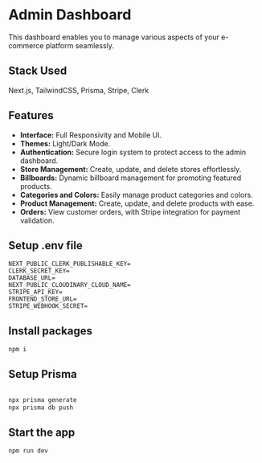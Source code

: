 # Admin Dashboard

This dashboard enables you to manage various aspects of your e-commerce platform seamlessly.

## Stack Used

Next.js, TailwindCSS, Prisma, Stripe, Clerk

## Features

- **Interface:** Full Responsivity and Mobile UI.
- **Themes:** Light/Dark Mode.
- **Authentication:** Secure login system to protect access to the admin dashboard.
- **Store Management:** Create, update, and delete stores effortlessly.
- **Billboards:** Dynamic billboard management for promoting featured products.
- **Categories and Colors:** Easily manage product categories and colors.
- **Product Management:** Create, update, and delete products with ease.
- **Orders:** View customer orders, with Stripe integration for payment validation.

## Setup .env file

```env
NEXT_PUBLIC_CLERK_PUBLISHABLE_KEY=
CLERK_SECRET_KEY=
DATABASE_URL=
NEXT_PUBLIC_CLOUDINARY_CLOUD_NAME=
STRIPE_API_KEY=
FRONTEND_STORE_URL=
STRIPE_WEBHOOK_SECRET=
```

## Install packages

```bash
npm i
```

## Setup Prisma

```bash

npx prisma generate
npx prisma db push

```
    
## Start the app

```bash
npm run dev
```
    
    
